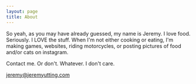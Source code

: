 ```yaml
---
layout: page
title: About
---
```


So yeah, as you may have already guessed, my name is Jeremy.
I love food. Seriously. I LOVE the stuff.
When I'm not either cooking or eating, I'm making games, websites, riding motorcycles, or posting pictures of food and/or cats on instagram.

Contact me. Or don't. Whatever. I don't care.

[jeremy@jeremyutting.com](mailto:jeremy@jeremyutting.com)
